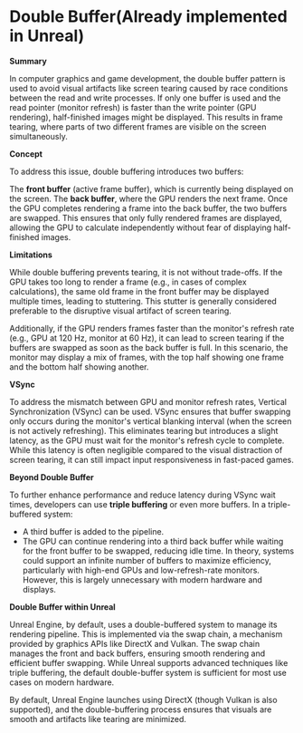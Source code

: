 # Double Buffer(Already implemented in Unreal)

**Summary**

In computer graphics and game development, the double buffer pattern is used to avoid visual artifacts like screen tearing caused by race conditions between the read and write processes. If only one buffer is used and the read pointer (monitor refresh) is faster than the write pointer (GPU rendering), half-finished images might be displayed. This results in frame tearing, where parts of two different frames are visible on the screen simultaneously.

**Concept**

To address this issue, double buffering introduces two buffers:

The **front buffer** (active frame buffer), which is currently being displayed on the screen.
The **back buffer**, where the GPU renders the next frame.
Once the GPU completes rendering a frame into the back buffer, the two buffers are swapped. This ensures that only fully rendered frames are displayed, allowing the GPU to calculate independently without fear of displaying half-finished images.

**Limitations**

While double buffering prevents tearing, it is not without trade-offs. If the GPU takes too long to render a frame (e.g., in cases of complex calculations), the same old frame in the front buffer may be displayed multiple times, leading to stuttering. This stutter is generally considered preferable to the disruptive visual artifact of screen tearing.

Additionally, if the GPU renders frames faster than the monitor's refresh rate (e.g., GPU at 120 Hz, monitor at 60 Hz), it can lead to screen tearing if the buffers are swapped as soon as the back buffer is full. In this scenario, the monitor may display a mix of frames, with the top half showing one frame and the bottom half showing another.

**VSync**

To address the mismatch between GPU and monitor refresh rates, Vertical Synchronization (VSync) can be used. VSync ensures that buffer swapping only occurs during the monitor's vertical blanking interval (when the screen is not actively refreshing). This eliminates tearing but introduces a slight latency, as the GPU must wait for the monitor's refresh cycle to complete. While this latency is often negligible compared to the visual distraction of screen tearing, it can still impact input responsiveness in fast-paced games.

**Beyond Double Buffer**

To further enhance performance and reduce latency during VSync wait times, developers can use **triple buffering** or even more buffers. In a triple-buffered system:

- A third buffer is added to the pipeline.
- The GPU can continue rendering into a third back buffer while waiting for the front buffer to be swapped, reducing idle time.
In theory, systems could support an infinite number of buffers to maximize efficiency, particularly with high-end GPUs and low-refresh-rate monitors. However, this is largely unnecessary with modern hardware and displays.

**Double Buffer within Unreal**

Unreal Engine, by default, uses a double-buffered system to manage its rendering pipeline. This is implemented via the swap chain, a mechanism provided by graphics APIs like DirectX and Vulkan. The swap chain manages the front and back buffers, ensuring smooth rendering and efficient buffer swapping. While Unreal supports advanced techniques like triple buffering, the default double-buffer system is sufficient for most use cases on modern hardware.

By default, Unreal Engine launches using DirectX (though Vulkan is also supported), and the double-buffering process ensures that visuals are smooth and artifacts like tearing are minimized.
